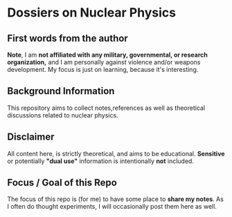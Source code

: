 # Dossiers on Nuclear Physics

## First words from the author
**Note**, I am **not affiliated with any military, governmental, or research organization,** and I am personally against violence and/or weapons development.
My focus is just on learning, because it's interesting.

## Background Information
This repository aims to collect notes,references as well as theoretical discussions related to nuclear physics.


## Disclaimer
All content here, is strictly theoretical, and aims to be educational. 
**Sensitive** or potentially **"dual use"** information is intentionally **not** included.


## Focus / Goal of this Repo
The focus of this repo is (for me) to have some place to **share my notes**. As I often do thought experiments, I will occasionally post them here as well.
